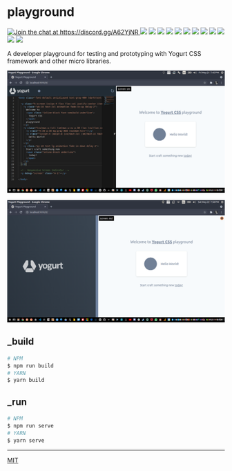 # playground

<p align="left">
  <a href="https://discord.gg/A62YjNR"
     target="_blank">
    <img title="Join the chat at https://discord.gg/A62YjNR"
         src="https://img.shields.io/badge/DISCORD-JOIN_CHANNEL_%E2%86%92-7289da.svg?style=flat">
  </a>
  <img src="https://badgen.net/github/release/yogurt-foundation/playground">
  <img src="https://badgen.net/github/releases/yogurt-foundation/playground">
  <img src="https://badgen.net/github/assets-dl/yogurt-foundation/playground">
  <img src="https://badgen.net/github/branches/yogurt-foundation/playground">
  <img src="https://badgen.net/github/forks/yogurt-foundation/playground">
  <img src="https://badgen.net/github/stars/yogurt-foundation/playground">
  <img src="https://badgen.net/github/watchers/yogurt-foundation/playground">
  <img src="https://badgen.net/github/tag/yogurt-foundation/playground">
  <img src="https://badgen.net/github/commits/yogurt-foundation/playground">
  <img src="https://badgen.net/github/last-commit/yogurt-foundation/playground">
  <img src="https://badgen.net/github/contributors/yogurt-foundation/playground">
  <img src="https://badgen.net/github/license/yogurt-foundation/playground">
</p>

A developer playground for testing and prototyping with Yogurt CSS framework and other micro libraries.

<p align="center">
  <img src="https://raw.githubusercontent.com/yogurt-foundation/playground/0.1.3/assets/screenshot_01.png" height="auto" width="auto">
</p>

<p align="center">
  <img src="https://raw.githubusercontent.com/yogurt-foundation/playground/0.1.3/assets/screenshot_02.png" height="auto" width="auto">
</p>

## _build

```bash
# NPM
$ npm run build
# YARN
$ yarn build
```

## _run

```bash
# NPM
$ npm run serve
# YARN
$ yarn serve
```

---

[MIT](https://github.com/yogurt-foundation/playground/blob/master/LICENSE)
